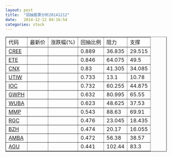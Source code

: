 ```yaml
---
layout: post
title:  "回抽股票分析20141212"
date:   2014-12-12 04:16:54
categories: stock
---
```

<script type="text/javascript">
var stockList = []
stockList.push('gb_cree');
stockList.push('gb_ete');
stockList.push('gb_cnx');
stockList.push('gb_utiw');
stockList.push('gb_ioc');
stockList.push('gb_gwph');
stockList.push('gb_wuba');
stockList.push('gb_mmp');
stockList.push('gb_rgc');
stockList.push('gb_bzh');
stockList.push('gb_amba');
stockList.push('gb_agu');
</script>
<table border="1">
 <tr>
 <td>代码</td>
 <td>最新价</td>
 <td>涨跌幅(%)</td>
 <td>回抽比例</td>
 <td>阻力</td>
 <td>支撑</td>
</tr>
  <tr id="cree">
  <td><a href="http://stock.finance.sina.com.cn/usstock/quotes/CREE.html" target="_blank">CREE</a></td><td></td><td></td><td>0.889</td><td>36.835</td><td>29.515</td></tr>
  <tr id="ete">
  <td><a href="http://stock.finance.sina.com.cn/usstock/quotes/ETE.html" target="_blank">ETE</a></td><td></td><td></td><td>0.846</td><td>64.075</td><td>49.5</td></tr>
  <tr id="cnx">
  <td><a href="http://stock.finance.sina.com.cn/usstock/quotes/CNX.html" target="_blank">CNX</a></td><td></td><td></td><td>0.83</td><td>41.305</td><td>34.085</td></tr>
  <tr id="utiw">
  <td><a href="http://stock.finance.sina.com.cn/usstock/quotes/UTIW.html" target="_blank">UTIW</a></td><td></td><td></td><td>0.733</td><td>13.1</td><td>10.78</td></tr>
  <tr id="ioc">
  <td><a href="http://stock.finance.sina.com.cn/usstock/quotes/IOC.html" target="_blank">IOC</a></td><td></td><td></td><td>0.732</td><td>60.255</td><td>44.875</td></tr>
  <tr id="gwph">
  <td><a href="http://stock.finance.sina.com.cn/usstock/quotes/GWPH.html" target="_blank">GWPH</a></td><td></td><td></td><td>0.632</td><td>80.995</td><td>65.55</td></tr>
  <tr id="wuba">
  <td><a href="http://stock.finance.sina.com.cn/usstock/quotes/WUBA.html" target="_blank">WUBA</a></td><td></td><td></td><td>0.623</td><td>48.625</td><td>37.53</td></tr>
  <tr id="mmp">
  <td><a href="http://stock.finance.sina.com.cn/usstock/quotes/MMP.html" target="_blank">MMP</a></td><td></td><td></td><td>0.543</td><td>88.63</td><td>69.91</td></tr>
  <tr id="rgc">
  <td><a href="http://stock.finance.sina.com.cn/usstock/quotes/RGC.html" target="_blank">RGC</a></td><td></td><td></td><td>0.476</td><td>23.045</td><td>18.435</td></tr>
  <tr id="bzh">
  <td><a href="http://stock.finance.sina.com.cn/usstock/quotes/BZH.html" target="_blank">BZH</a></td><td></td><td></td><td>0.474</td><td>20.17</td><td>16.055</td></tr>
  <tr id="amba">
  <td><a href="http://stock.finance.sina.com.cn/usstock/quotes/AMBA.html" target="_blank">AMBA</a></td><td></td><td></td><td>0.472</td><td>56.38</td><td>38.57</td></tr>
  <tr id="agu">
  <td><a href="http://stock.finance.sina.com.cn/usstock/quotes/AGU.html" target="_blank">AGU</a></td><td></td><td></td><td>0.441</td><td>102.44</td><td>83.3</td></tr>
</table>
